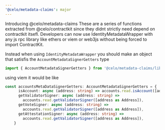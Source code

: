 ```yaml
---
'@celo/metadata-claims': major
---
```


Introducing @celo/metadata-claims These are a series of functions extracted from @celo/contractkit since they didnt strictly need depend on contractkit itsefl. Developers can now use IdentityMetadataWrapper with any js rpc library like ethers or viem or web3js without being forced to import ContractKit.


Instead when using `IdentityMetadataWrapper` you should make an object that satisfis the `AccountMetadataSignerGetters` type  

```typescript
import { AccountMetadataSignerGetters } from '@celo/metadata-claims/lib/types';

```
using viem it would be like 

```typescript
const accountsMetaDataSignerGetters: AccountMetadataSignerGetters = {
      isAccount: async (address: string) => accounts.read.isAccount([address as Address]),
      getValidatorSigner: async (address: string) =>
        accounts.read.getValidatorSigner([address as Address]),
      getVoteSigner: async (address: string) =>
        accounts.read.getValidatorSigner([address as Address]),
      getAttestationSigner: async (address: string) =>
        accounts.read.getValidatorSigner([address as Address]),
    }
```